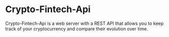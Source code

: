 # Crypto-Fintech-Api
Crypto-Fintech-Api is a web server with a REST API that allows you to keep track of your cryptocurrency and compare their evolution over time.
